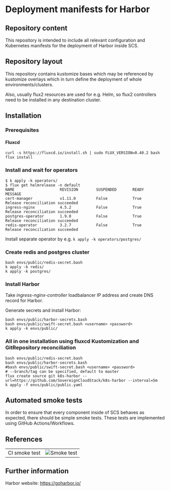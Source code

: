 # Deployment manifests for Harbor

## Repository content

This repository is intended to include all relevant configuration
and Kubernetes manifests for the deployment of Harbor inside SCS.

## Repository layout

This repository contains kustomize bases which may be referenced by
kustomize overlays which in turn define the deployment of whole
environments/clusters.

Also, usually flux2 resources are used for e.g. Helm, so flux2 controllers need to be installed in any destination cluster.

## Installation

### Prerequisites

#### Fluxcd
```
curl -s https://fluxcd.io/install.sh | sudo FLUX_VERSION=0.40.2 bash
flux install
```

### Install and wait for operators
```
$ k apply -k operators/
$ flux get helmrelease -n default
NAME                    REVISION        SUSPENDED       READY   MESSAGE
cert-manager            v1.11.0         False           True    Release reconciliation succeeded
ingress-nginx           4.5.2           False           True    Release reconciliation succeeded
postgres-operator       1.9.0           False           True    Release reconciliation succeeded
redis-operator          3.2.7           False           True    Release reconciliation succeeded
```

Install separate operator by  e.g. `k apply -k operators/postgres/`

### Create redis and postgres cluster
```
bash envs/public/redis-secret.bash
k apply -k redis/
k apply -k postgres/
```

### Install Harbor

Take *ingress-nginx-controller* loadbalancer IP address and create DNS record for Harbor.

Generate secrets and install Harbor:
```
bash envs/public/harbor-secrets.bash
bash envs/public/swift-secret.bash <username> <password>
k apply -k envs/public/
```

### All in one installation using fluxcd Kustomization and GitRepository reconciliation

```
bash envs/public/redis-secret.bash
bash envs/public/harbor-secrets.bash
#bash envs/public/swift-secret.bash <username> <password>
# --branch/tag can be specified, default to master
flux create source git k8s-harbor --url=https://github.com/SovereignCloudStack/k8s-harbor --interval=5m
k apply -f envs/public/public.yaml
```

## Automated smoke tests

In order to ensure that every component inside of SCS behaves as
expected, there should be simple smoke tests.
These tests are implemented using GitHub Actions/Workflows.

## References

| | |
| --- | --- |
| CI smoke test | ![Smoke test](https://github.com/SovereignCloudStack/k8s-harbor/workflows/CI/badge.svg) |



## Further information

Harbor website: https://goharbor.io/


